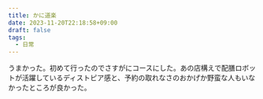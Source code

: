 ```yaml
---
title: かに道楽
date: 2023-11-20T22:18:58+09:00
draft: false
tags:
  - 日常
---
```


うまかった。初めて行ったのでさすがにコースにした。あの店構えで配膳ロボットが活躍しているディストピア感と、予約の取れなさのおかげか野蛮な人もいなかったところが良かった。
